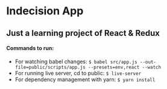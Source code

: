 # Indecision App
## Just a learning project of React & Redux

#### Commands to run:
* For watching babel changes: `$ babel src/app.js --out-file=public/scripts/app.js --presets=env,react --watch`
* For running live server, cd to public: `$ live-server`
* For dependency management with yarn: `$ yarn install`